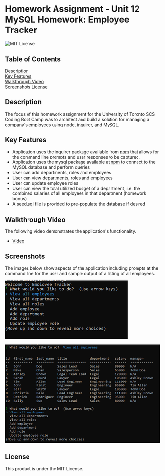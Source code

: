 # Homework Assignment - Unit 12 MySQL Homework: Employee Tracker
![MIT License](https://img.shields.io/badge/license-MIT%20License-blue.svg)

## Table of Contents
[Description](#description) <br/>
[Key Features](#key-features) <br/>
[Walkthrough Video](#walkthrough-video) <br/>
[Screenshots](#screenshots)
[License](#license) <br/>

## Description
The focus of this homework assignment for the University of Toronto SCS Coding Boot Camp was to architect and build a solution for managing a company's employees using node, inquirer, and MySQL.

## Key Features
- Application uses the inquirer package available from [npm](https://www.npmjs.com/package/inquirer) that allows for the command line prompts and user responses to be captured.
- Application uses the mysql package available at [npm](https://www.npmjs.com/package/mysql) to connect to the MySQL database and perform queries
- User can add departments, roles and employees
- User can view departments, roles and employees
- User can update employee roles
- User can view the total utilized budget of a department, i.e. the combined salaries of all employees in that department (homework bonus)
- A seed.sql file is provided to pre-populate the database if desired

## Walkthrough Video
The following video demonstrates the application's functionality.
- [Video](https://drive.google.com/file/d/1N3gevVnz_28SM0p4SzV2jClLAajMfOav/view?usp=sharing)

## Screenshots
The images below show aspects of the application including prompts at the command line for the user and sample output of a listing of all employees.

![Screenshot of initial user prompt.](./assets/images/employee-tracker-screenshot-01.png)

![Screenshot of view all employees output.](./assets/images/employee-tracker-screenshot-02.png)

## License
This product is under the MIT License.
